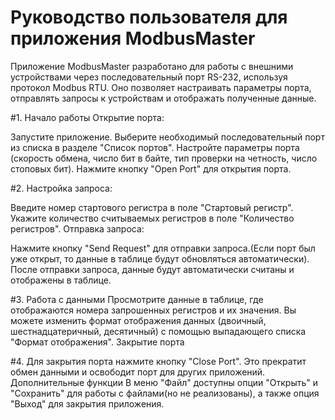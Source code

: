 # Руководство пользователя для приложения ModbusMaster

Приложение ModbusMaster разработано для работы с внешними устройствами через последовательный порт RS-232, используя протокол Modbus RTU. Оно позволяет настраивать параметры порта, отправлять запросы к устройствам и отображать полученные данные.

#1. Начало работы
Открытие порта:

Запустите приложение.
Выберите необходимый последовательный порт из списка в разделе "Список портов".
Настройте параметры порта (скорость обмена, число бит в байте, тип проверки на четность, число стоповых бит).
Нажмите кнопку "Open Port" для открытия порта.

#2. Настройка запроса:

Введите номер стартового регистра в поле "Стартовый регистр".
Укажите количество считываемых регистров в поле "Количество регистров".
Отправка запроса:

Нажмите кнопку "Send Request" для отправки запроса.(Если порт был уже открыт, то данные в таблице будут обновляться автоматически).
После отправки запроса, данные будут автоматически считаны и отображены в таблице.

#3. Работа с данными
Просмотрите данные в таблице, где отображаются номера запрошенных регистров и их значения.
Вы можете изменить формат отображения данных (двоичный, шестнадцатеричный, десятичный) с помощью выпадающего списка "Формат отображения".
Закрытие порта

#4. Для закрытия порта нажмите кнопку "Close Port". Это прекратит обмен данными и освободит порт для других приложений.
Дополнительные функции
В меню "Файл" доступны опции "Открыть" и "Сохранить" для работы с файлами(но не реализованы), а также опция "Выход" для закрытия приложения.
